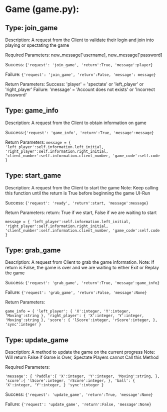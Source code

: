 # Game (game.py):
## Type: join_game
Description: A request from the Client to validate their login and join into playing or spectating the game

Required Parameters: new_message['username], new_message['password]

Success: `{'request': 'join_game', 'return':True, 'message':player}`

Failure: `{'request': 'join_game', 'return':False, 'message': message}`


Return Parameters:
Success: 'player' = 'spectate' or 'left_player' or 'right_player'
Failure: 'message' = 'Account does not exists' or 'Incorrect Password'

## Type: game_info
Description: A request from the Client to obtain information on game

Success:`{'request': 'game_info', 'return':True, 'message':message}`

Return Parameters:
`message = {
    'left_player':self.information.left_initial,
    'right_player':self.information.right_initial,
    'client_number':self.information.client_number,
    'game_code':self.code
}`

## Type: start_game
Description: A request from the Client to start the game
Note: Keep calling this function until the return is True before beginning the game UI-Run

Success: `{'request': 'ready', 'return':start, 'message':message}`

Return Parameters:
return: True if we start, False if we are waiting to start

`message = {
    'left_player':self.information.left_initial,
    'right_player':self.information.right_initial,
    'client_number':self.information.client_number,
    'game_code':self.code
}`

## Type: grab_game
Description: A request from Client to grab the game information.
Note: If return is False, the game is over and we are waiting to either Exit or Replay the game

Success: `{'request': 'grab_game', 'return':True, 'message':game_info}`

Failure: `{'request': 'grab_game', 'return':False, 'message':None}`

Return Parameters:

`game_info = {
    'left_player': {
        'X':integer,
        'Y':integer,
        'Moving':string
    },
    'right_player': {
        'X':integer,
        'Y':integer,
        'Moving':string
    },
    'score': {
        'lScore':integer,
        'rScore':integer,
    },
    'sync':integer
}`

## Type: update_game
Description: A method to update the game on the current progress
Note: Will return False if Game is Over, Spectate Players cannot Call this Method

Required Parameters:

`'message': {
    'Paddle':{
        'X':integer,
        'Y':integer,
        'Moving':string,
    },
    'score':{
        'lScore':integer,
        'rScore':integer,
    },
    'ball': {
        'X':integer,
        'Y':integer,
    }
    'sync':integer
}`

Success: `{'request': 'update_game', 'return':True, 'message':None}`

Failure: `{'request': 'update_game', 'return':False, 'message':None}`
